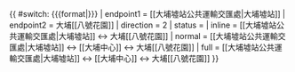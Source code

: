 {{ #switch: {{{format|}}}
  | endpoint1 = [[大埔墟站公共運輸交匯處|大埔墟站]]
  | endpoint2 = 大埔[[八號花園]]
  | direction = 2
  | status =
  | inline = [[大埔墟站公共運輸交匯處|大埔墟站]] ↔ 大埔[[八號花園]]
  | normal = [[大埔墟站公共運輸交匯處|大埔墟站]] ↔ [[大埔中心]] ↔ 大埔[[八號花園]]
  | full = [[大埔墟站公共運輸交匯處|大埔墟站]] ↔ [[大埔中心]] ↔ 大埔[[八號花園]]
}}